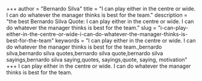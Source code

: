 +++
author = "Bernardo Silva"
title = "I can play either in the centre or wide. I can do whatever the manager thinks is best for the team."
description = "the best Bernardo Silva Quote: I can play either in the centre or wide. I can do whatever the manager thinks is best for the team."
slug = "i-can-play-either-in-the-centre-or-wide-i-can-do-whatever-the-manager-thinks-is-best-for-the-team"
keywords = "I can play either in the centre or wide. I can do whatever the manager thinks is best for the team.,bernardo silva,bernardo silva quotes,bernardo silva quote,bernardo silva sayings,bernardo silva saying,quotes, sayings,quote, saying, motivation"
+++
I can play either in the centre or wide. I can do whatever the manager thinks is best for the team.
